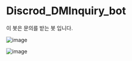 # Discrod_DMInquiry_bot
이 봇은 문의를 받는 봇 입니다.

![image](https://user-images.githubusercontent.com/103498440/168479653-3c937607-30dc-42b4-9b63-a8e221ba0b83.png)

![image](https://user-images.githubusercontent.com/103498440/168479686-b75dd578-c969-4e37-bd24-4b946dabc90f.png)

